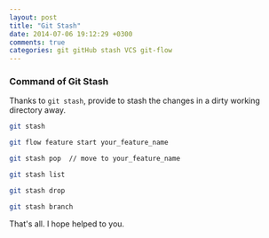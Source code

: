 ```yaml
---
layout: post
title: "Git Stash"
date: 2014-07-06 19:12:29 +0300
comments: true
categories: git gitHub stash VCS git-flow
---
```


### Command of Git Stash

Thanks to `git stash`, provide to stash the changes in a dirty working directory away.

```bash
git stash
```

```bash
git flow feature start your_feature_name
```

```bash
git stash pop  // move to your_feature_name
```

```bash
git stash list
```

```bash
git stash drop
```

```bash
git stash branch
```


That's all.
I hope helped to you.